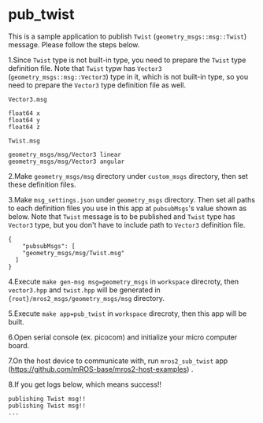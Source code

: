 # pub_twist

This is a sample application to publish `Twist` (`geometry_msgs::msg::Twist`) message.
Please follow the steps below.

1.Since `Twist` type is not built-in type, you need to prepare the `Twist` type definition file. Note that `Twist` typw has `Vector3` (`geometry_msgs::msg::Vector3`) type in it, which is not built-in type, so you need to prepare the `Vector3` type definition file as well.

  `Vector3.msg`
  ```
  float64 x
  float64 y
  float64 z
  ```

  `Twist.msg`
  ```
  geometry_msgs/msg/Vector3 linear
  geometry_msgs/msg/Vector3 angular
  ```
  
2.Make `geometry_msgs/msg` directory under `custom_msgs` directory, then set these definition files.

3.Make `msg_settings.json` under `geometry_msgs` directory.
  Then set all paths to each definition files you use in this app at `pubsubMsgs`'s value shown as below.
  Note that `Twist` message is to be published and `Twist` type has `Vector3` type, but you don't have to include path to `Vector3` definition file.

  ```
  {
      "pubsubMsgs": [
      "geometry_msgs/msg/Twist.msg"
    ]
  }
  ```

4.Execute `make gen-msg msg=geometry_msgs` in `workspace` direcroty, then `vector3.hpp` and `twist.hpp` will be generated in `{root}/mros2_msgs/geometry_msgs/msg` directory.

5.Execute `make app=pub_twist` in `workspace` direcroty, then this app will be built.
  
6.Open serial console (ex. picocom) and initialize your micro computer board.

7.On the host device to communicate with, run `mros2_sub_twist` app (https://github.com/mROS-base/mros2-host-examples) .

8.If you get logs below, which means success!!

```
publishing Twist msg!!
publishing Twist msg!!
...

```
